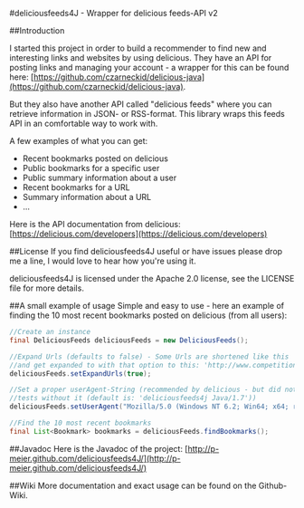 #deliciousfeeds4J - Wrapper for delicious feeds-API v2

##Introduction

I started this project in order to build a recommender to find new and interesting links and websites by using delicious. They have an API for posting links and managing your account - a wrapper for this can be found here: [https://github.com/czarneckid/delicious-java](https://github.com/czarneckid/delicious-java).

But they also have another API called "delicious feeds" where you can retrieve information in JSON- or RSS-format. This library wraps this feeds API in an comfortable way to work with.

A few examples of what you can get:
- Recent bookmarks posted on delicious
- Public bookmarks for a specific user
- Public summary information about a user
- Recent bookmarks for a URL
- Summary information about a URL
- ...

Here is the API documentation from delicious: [https://delicious.com/developers](https://delicious.com/developers)

##License
If you find deliciousfeeds4J useful or have issues please drop me a line, I would love to hear how you're using it.

deliciousfeeds4J is licensed under the Apache 2.0 license, see the LICENSE file for more details.

##A small example of usage
Simple and easy to use - here an example of finding the 10 most recent bookmarks posted on delicious (from all users):

```java
//Create an instance
final DeliciousFeeds deliciousFeeds = new DeliciousFeeds();

//Expand Urls (defaults to false) - Some Urls are shortened like this 'http://icio.us/+a7f570d6d6842'
//and get expanded to with that option to this: 'http://www.competitionline.com/de/wettbewerbe/116699'
deliciousFeeds.setExpandUrls(true);

//Set a proper userAgent-String (recommended by delicious - but did not cause any trouble during my
//tests without it (default is: 'deliciousfeeds4j Java/1.7'))
deliciousFeeds.setUserAgent("Mozilla/5.0 (Windows NT 6.2; Win64; x64; rv:16.0.1)");

//Find the 10 most recent bookmarks
final List<Bookmark> bookmarks = deliciousFeeds.findBookmarks();
```

##Javadoc
Here is the Javadoc of the project: [http://p-meier.github.com/deliciousfeeds4J/](http://p-meier.github.com/deliciousfeeds4J/)

##Wiki
More documentation and exact usage can be found on the Github-Wiki.